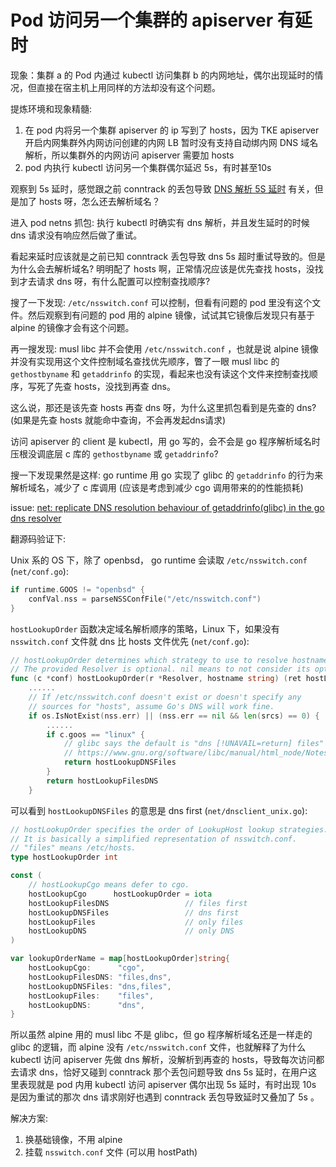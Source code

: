 # Pod 访问另一个集群的 apiserver 有延时

现象：集群 a 的 Pod 内通过 kubectl 访问集群 b 的内网地址，偶尔出现延时的情况，但直接在宿主机上用同样的方法却没有这个问题。

提炼环境和现象精髓:

1. 在 pod 内将另一个集群 apiserver 的 ip 写到了 hosts，因为 TKE apiserver 开启内网集群外内网访问创建的内网 LB 暂时没有支持自动绑内网 DNS 域名解析，所以集群外的内网访问 apiserver 需要加 hosts
2. pod 内执行 kubectl 访问另一个集群偶尔延迟 5s，有时甚至10s

观察到 5s 延时，感觉跟之前 conntrack 的丢包导致 [DNS 解析 5S 延时](/troubleshooting/cases/dns-lookup-5s-delay.md) 有关，但是加了 hosts 呀，怎么还去解析域名？

进入 pod netns 抓包: 执行 kubectl 时确实有 dns 解析，并且发生延时的时候 dns 请求没有响应然后做了重试。

看起来延时应该就是之前已知 conntrack 丢包导致 dns 5s 超时重试导致的。但是为什么会去解析域名? 明明配了 hosts 啊，正常情况应该是优先查找 hosts，没找到才去请求 dns 呀，有什么配置可以控制查找顺序?

搜了一下发现: `/etc/nsswitch.conf` 可以控制，但看有问题的 pod 里没有这个文件。然后观察到有问题的 pod 用的 alpine 镜像，试试其它镜像后发现只有基于 alpine 的镜像才会有这个问题。

再一搜发现: musl libc 并不会使用 `/etc/nsswitch.conf` ，也就是说 alpine 镜像并没有实现用这个文件控制域名查找优先顺序，瞥了一眼 musl libc 的 `gethostbyname` 和 `getaddrinfo` 的实现，看起来也没有读这个文件来控制查找顺序，写死了先查 hosts，没找到再查 dns。

这么说，那还是该先查 hosts 再查 dns 呀，为什么这里抓包看到是先查的 dns? (如果是先查 hosts 就能命中查询，不会再发起dns请求)

访问 apiserver 的 client 是 kubectl，用 go 写的，会不会是 go 程序解析域名时压根没调底层 c 库的 `gethostbyname` 或 `getaddrinfo`?

搜一下发现果然是这样: go runtime 用 go 实现了 glibc 的 `getaddrinfo` 的行为来解析域名，减少了 c 库调用 (应该是考虑到减少 cgo 调用带来的的性能损耗)

issue: [net: replicate DNS resolution behaviour of getaddrinfo(glibc) in the go dns resolver](https://github.com/golang/go/issues/18518)

翻源码验证下:

Unix 系的 OS 下，除了 openbsd， go runtime 会读取 `/etc/nsswitch.conf` (`net/conf.go`):

``` go
if runtime.GOOS != "openbsd" {
	confVal.nss = parseNSSConfFile("/etc/nsswitch.conf")
}
```

`hostLookupOrder` 函数决定域名解析顺序的策略，Linux 下，如果没有 `nsswitch.conf` 文件就 dns 比 hosts 文件优先 (`net/conf.go`):

``` go
// hostLookupOrder determines which strategy to use to resolve hostname.
// The provided Resolver is optional. nil means to not consider its options.
func (c *conf) hostLookupOrder(r *Resolver, hostname string) (ret hostLookupOrder) {
    ......
	// If /etc/nsswitch.conf doesn't exist or doesn't specify any
	// sources for "hosts", assume Go's DNS will work fine.
	if os.IsNotExist(nss.err) || (nss.err == nil && len(srcs) == 0) {
        ......
		if c.goos == "linux" {
			// glibc says the default is "dns [!UNAVAIL=return] files"
			// https://www.gnu.org/software/libc/manual/html_node/Notes-on-NSS-Configuration-File.html.
			return hostLookupDNSFiles
		}
		return hostLookupFilesDNS
	}
```

可以看到 `hostLookupDNSFiles` 的意思是 dns first (`net/dnsclient_unix.go`):

``` go
// hostLookupOrder specifies the order of LookupHost lookup strategies.
// It is basically a simplified representation of nsswitch.conf.
// "files" means /etc/hosts.
type hostLookupOrder int

const (
	// hostLookupCgo means defer to cgo.
	hostLookupCgo      hostLookupOrder = iota
	hostLookupFilesDNS                 // files first
	hostLookupDNSFiles                 // dns first
	hostLookupFiles                    // only files
	hostLookupDNS                      // only DNS
)

var lookupOrderName = map[hostLookupOrder]string{
	hostLookupCgo:      "cgo",
	hostLookupFilesDNS: "files,dns",
	hostLookupDNSFiles: "dns,files",
	hostLookupFiles:    "files",
	hostLookupDNS:      "dns",
}
```

所以虽然 alpine 用的 musl libc 不是 glibc，但 go 程序解析域名还是一样走的 glibc 的逻辑，而 alpine 没有 `/etc/nsswitch.conf` 文件，也就解释了为什么 kubectl 访问 apiserver 先做 dns 解析，没解析到再查的 hosts，导致每次访问都去请求 dns，恰好又碰到 conntrack 那个丢包问题导致 dns 5s 延时，在用户这里表现就是 pod 内用 kubectl 访问 apiserver 偶尔出现 5s 延时，有时出现 10s 是因为重试的那次 dns 请求刚好也遇到 conntrack 丢包导致延时又叠加了 5s 。

解决方案:

1. 换基础镜像，不用 alpine
2. 挂载 `nsswitch.conf` 文件 (可以用 hostPath)
